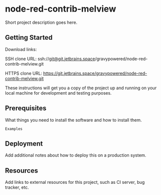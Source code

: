 # node-red-contrib-melview

Short project description goes here.

## Getting Started

Download links:

SSH clone URL: ssh://git@git.jetbrains.space/gravypowered/node-red-contrib-melview.git

HTTPS clone URL: https://git.jetbrains.space/gravypowered/node-red-contrib-melview.git



These instructions will get you a copy of the project up and running on your local machine for development and testing purposes.

## Prerequisites

What things you need to install the software and how to install them.

```
Examples
```

## Deployment

Add additional notes about how to deploy this on a production system.

## Resources

Add links to external resources for this project, such as CI server, bug tracker, etc.
